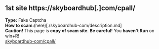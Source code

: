 ## 1st site https://skyboardhub[.]com/cpall/  
**Type:** Fake Captcha    
**How to scam:**(here)[./skyboardhub-com/description.md]  
**Caution!** This page is **copy of scam site**. **Be careful!** You **haven't Run** on win+R!  
[skyboardhub-com/cpall/](./skyboardhub-com/cpall/)  
